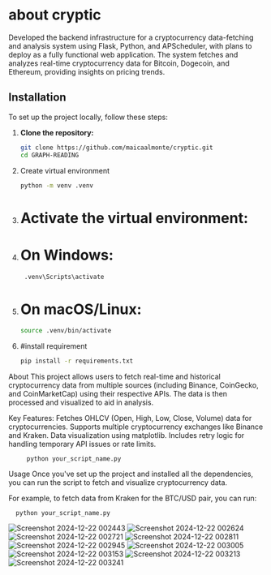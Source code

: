 # about cryptic

Developed the backend infrastructure for a cryptocurrency data-fetching and analysis system using Flask, Python, and APScheduler, with plans to deploy as a fully functional web application. The system fetches and analyzes real-time cryptocurrency data for Bitcoin, Dogecoin, and Ethereum, providing insights on pricing trends.
## Installation

To set up the project locally, follow these steps:

1. **Clone the repository:**
   ```bash
   git clone https://github.com/maicaalmonte/cryptic.git
   cd GRAPH-READING
2. Create virtual environment
   ```bash
   python -m venv .venv

2. # Activate the virtual environment:
3. # On Windows:
 
      ``` bash
       .venv\Scripts\activate
   
3. # On macOS/Linux:
      ```bash
      source .venv/bin/activate

5. #install requirement
      ```bash
      pip install -r requirements.txt

 About
This project allows users to fetch real-time and historical cryptocurrency data from multiple sources (including Binance, CoinGecko, and CoinMarketCap) using their respective APIs. The data is then processed and visualized to aid in analysis.

Key Features:
Fetches OHLCV (Open, High, Low, Close, Volume) data for cryptocurrencies.
Supports multiple cryptocurrency exchanges like Binance and Kraken.
Data visualization using matplotlib.
Includes retry logic for handling temporary API issues or rate limits.
    
      
         python your_script_name.py
Usage
Once you've set up the project and installed all the dependencies, you can run the script to fetch and visualize cryptocurrency data.

For example, to fetch data from Kraken for the BTC/USD pair, you can run:
    
      
      python your_script_name.py

![Screenshot 2024-12-22 002443](https://github.com/user-attachments/assets/30d8b44d-5911-441e-852c-e3910bc4bc5b)
![Screenshot 2024-12-22 002624](https://github.com/user-attachments/assets/ad6d4b9b-0768-4af8-8fd8-a9095ba08ee5)
![Screenshot 2024-12-22 002721](https://github.com/user-attachments/assets/6f5b5f8d-2b88-44f4-ab59-3a6414f8d970)
![Screenshot 2024-12-22 002811](https://github.com/user-attachments/assets/045bd778-ad07-49b3-87a8-4588d27e8058)
![Screenshot 2024-12-22 002945](https://github.com/user-attachments/assets/7db4c04b-8627-47ba-960a-340ce685a96a)
![Screenshot 2024-12-22 003005](https://github.com/user-attachments/assets/760b6d81-36ec-4d78-9974-36c59c952e1f)
![Screenshot 2024-12-22 003153](https://github.com/user-attachments/assets/890a054e-6efd-40c9-aa8f-f55d29ae0bdf)
![Screenshot 2024-12-22 003213](https://github.com/user-attachments/assets/7d2f1a4f-704f-4732-9957-983139d11e97)
![Screenshot 2024-12-22 003241](https://github.com/user-attachments/assets/c80c255b-819a-4e86-b7ee-70323b4ae53f)


